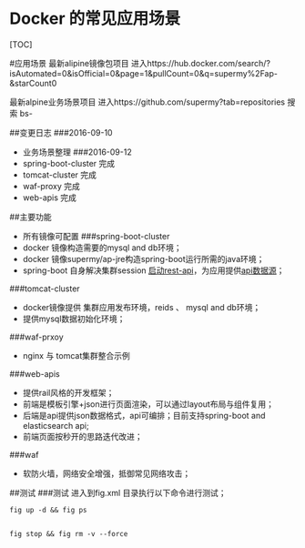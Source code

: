 Docker 的常见应用场景
=========================


[TOC]

#应用场景
最新alipine镜像包项目
进入https://hub.docker.com/search/?isAutomated=0&isOfficial=0&page=1&pullCount=0&q=supermy%2Fap-&starCount0

最新alpine业务场景项目
进入https://github.com/supermy?tab=repositories  搜索 bs-

##变更日志
###2016-09-10
*   业务场景整理
###2016-09-12
*   spring-boot-cluster 完成
*   tomcat-cluster 完成
*   waf-proxy  完成
*   web-apis 完成


##主要功能
-   所有镜像可配置
###spring-boot-cluster
-   docker  镜像构造需要的mysql and db环境；
-   docker 镜像supermy/ap-jre构造spring-boot运行所需的java环境；
-   spring-boot 自身解决集群session
[启动rest-api]((https://github.com/supermy/rest-api))，为应用提供[api数据源](http://127.0.0.1:9006/form/rest/user)；

###tomcat-cluster
-   docker镜像提供 集群应用发布环境，reids 、 mysql and db环境；
-   提供mysql数据初始化环境；

###waf-prxoy 
-   nginx 与 tomcat集群整合示例

###web-apis
-   提供rail风格的开发框架；
-   前端是模板引擎+json进行页面渲染，可以通过layout布局与组件复用；
-   后端是api提供json数据格式，api可编排；目前支持spring-boot and elasticsearch api;
-   前端页面按秒开的思路迭代改进；

###waf
-   软防火墙，网络安全增强，抵御常见网络攻击；


##测试
###测试
进入到fig.xml 目录执行以下命令进行测试；

    fig up -d && fig ps
    
    
    fig stop && fig rm -v --force
    